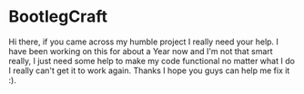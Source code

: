 # BootlegCraft

Hi there, if you came across my humble project I really need your help. I have been working on this for about a Year now and I'm not that smart really, I just need some help to make my code functional no matter what I do I really can't get it to work again. Thanks I hope you guys can help me fix it :).
